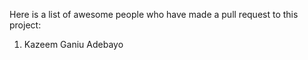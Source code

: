 Here is a list of awesome people who have made a pull request to this project:

1. Kazeem Ganiu Adebayo
